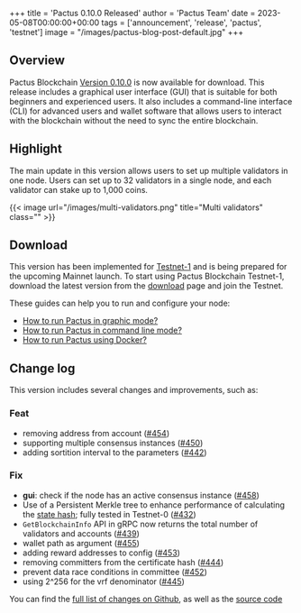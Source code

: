 +++
title = 'Pactus 0.10.0 Released'
author = 'Pactus Team'
date = 2023-05-08T00:00:00+00:00
tags = ['announcement', 'release', 'pactus', 'testnet']
image = "/images/pactus-blog-post-default.jpg"
+++

## Overview

Pactus Blockchain [Version 0.10.0](https://github.com/pactus-project/pactus/releases/tag/v0.10.0)
is now available for download.
This release includes a graphical user interface (GUI) that
is suitable for both beginners and experienced users.
It also includes a command-line interface (CLI) for advanced users and wallet software
that allows users to interact with the blockchain without the need to sync the entire blockchain.

## Highlight

The main update in this version allows users to set up multiple validators in one node.
Users can set up to 32 validators in a single node, and each validator can stake up to 1,000 coins.

{{< image url="/images/multi-validators.png" title="Multi validators" class="" >}}

## Download

This version has been implemented for [Testnet-1](/2023/05/09/testnet-1-launched) and
is being prepared for the upcoming Mainnet launch.
To start using Pactus Blockchain Testnet-1, download the latest version from the
[download](/download) page and join the Testnet.

These guides can help you to run and configure your node:

- [How to run Pactus in graphic mode?](https://docs.pactus.org/get-started/pactus-gui/)
- [How to run Pactus in command line mode?](https://docs.pactus.org/get-started/pactus-daemon/)
- [How to run Pactus using Docker?](https://docs.pactus.org/get-started/pactus-docker/)

## Change log

This version includes several changes and improvements, such as:

### Feat

- removing address from account ([#454](https://github.com/pactus-project/pactus/pull/454))
- supporting multiple consensus instances ([#450](https://github.com/pactus-project/pactus/pull/450))
- adding sortition interval to the parameters ([#442](https://github.com/pactus-project/pactus/pull/442))

### Fix

- **gui**: check if the node has an active consensus instance ([#458](https://github.com/pactus-project/pactus/pull/458))
- Use of a Persistent Merkle tree to enhance performance of calculating the
  [state hash](https://docs.pactus.org/protocol/blockchain/state-hash); fully tested in Testnet-0 ([#432](https://github.com/pactus-project/pactus/pull/432))
- `GetBlockchainInfo` API in gRPC now returns the total number of validators and accounts ([#439](https://github.com/pactus-project/pactus/pull/439))
- wallet path as argument ([#455](https://github.com/pactus-project/pactus/pull/455))
- adding reward addresses to config ([#453](https://github.com/pactus-project/pactus/pull/453))
- removing committers from the certificate hash ([#444](https://github.com/pactus-project/pactus/pull/444))
- prevent data race conditions in committee ([#452](https://github.com/pactus-project/pactus/pull/452))
- using 2^256 for the vrf denominator ([#445](https://github.com/pactus-project/pactus/pull/445))

You can find the [full list of changes on Github](https://github.com/pactus-project/pactus/compare/v0.9.1...v0.10.0),
as well as the [source code](https://github.com/pactus-project/pactus/releases/tag/v0.10.0)